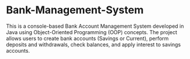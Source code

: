 # Bank-Management-System
This is a console-based Bank Account Management System developed in Java using Object-Oriented Programming (OOP) concepts. The project allows users to create bank accounts (Savings or Current), perform deposits and withdrawals, check balances, and apply interest to savings accounts.
